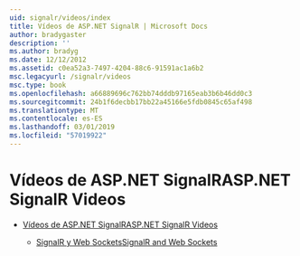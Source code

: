 ```yaml
---
uid: signalr/videos/index
title: Vídeos de ASP.NET SignalR | Microsoft Docs
author: bradygaster
description: ''
ms.author: bradyg
ms.date: 12/12/2012
ms.assetid: c0ea52a3-7497-4204-88c6-91591ac1a6b2
msc.legacyurl: /signalr/videos
msc.type: book
ms.openlocfilehash: a66889696c762bb74dddb97165eab3b6b46dd0c3
ms.sourcegitcommit: 24b1f6decbb17bb22a45166e5fdb0845c65af498
ms.translationtype: MT
ms.contentlocale: es-ES
ms.lasthandoff: 03/01/2019
ms.locfileid: "57019922"
---
```

<a name="aspnet-signalr-videos"></a><span data-ttu-id="7475b-102">Vídeos de ASP.NET SignalR</span><span class="sxs-lookup"><span data-stu-id="7475b-102">ASP.NET SignalR Videos</span></span>
====================
- [<span data-ttu-id="7475b-103">Vídeos de ASP.NET SignalR</span><span class="sxs-lookup"><span data-stu-id="7475b-103">ASP.NET SignalR Videos</span></span>](getting-started/index.md)

    - [<span data-ttu-id="7475b-104">SignalR y Web Sockets</span><span class="sxs-lookup"><span data-stu-id="7475b-104">SignalR and Web Sockets</span></span>](getting-started/signalr-and-web-sockets.md)
